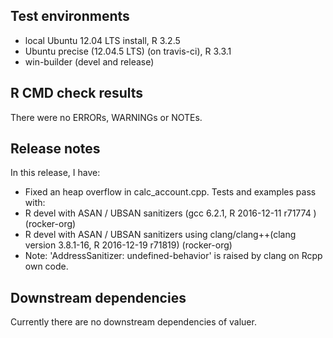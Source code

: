 ## Test environments
* local Ubuntu 12.04 LTS install, R  3.2.5
* Ubuntu precise (12.04.5 LTS) (on travis-ci), R 3.3.1
* win-builder (devel and release)

## R CMD check results
There were no ERRORs, WARNINGs or NOTEs.


## Release notes
In this release, I have:

* Fixed an heap overflow in calc_account.cpp. Tests and examples pass with:
* R devel with ASAN / UBSAN sanitizers (gcc 6.2.1, R 2016-12-11 r71774 )   (rocker-org)
* R devel with ASAN / UBSAN sanitizers using clang/clang++(clang version 3.8.1-16, R 2016-12-19 r71819)  (rocker-org)
* Note: 'AddressSanitizer: undefined-behavior' is raised by clang on Rcpp own code. 

## Downstream dependencies
Currently there are no downstream dependencies of valuer.
